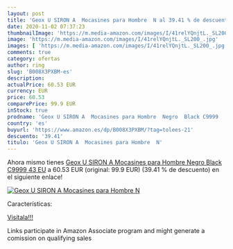 ```yaml
---
layout: post
title: 'Geox U SIRON A  Mocasines para Hombre  N al 39.41 % de descuento'
date: 2020-11-02 07:37:23
thumbnailImage: 'https://m.media-amazon.com/images/I/41relYQnjtL._SL200_.jpg'
image: 'https://m.media-amazon.com/images/I/41relYQnjtL._SL200_.jpg'
images: [ 'https://m.media-amazon.com/images/I/41relYQnjtL._SL200_.jpg' ]
comments: true
category: ofertas
author: ring
slug: 'B008X3PXBM-es'
description:
actualPrice: 60.53 EUR
currency: EUR
price: 60.53
comparePrice: 99.9 EUR
inStock: true
prodname: 'Geox U SIRON A  Mocasines para Hombre  Negro  Black C9999   43 EU'
country: 'es'
buyurl: 'https://www.amazon.es/dp/B008X3PXBM/?tag=tolees-21'
descuento: '39.41'
titulo: 'Geox U SIRON A  Mocasines para Hombre  N'
---
```


Ahora mismo tienes [Geox U SIRON A  Mocasines para Hombre  Negro  Black C9999   43 EU](https://www.amazon.es/dp/B008X3PXBM/?tag=tolees-21) a 60.53 EUR (original: 99.9 EUR) (39.41 %  de descuento) en el siguiente enlace!

[![Geox U SIRON A  Mocasines para Hombre  N](https://m.media-amazon.com/images/I/41relYQnjtL._SL200_.jpg)](https://www.amazon.es/dp/B008X3PXBM/?tag=tolees-21)

Características:


[Visítala!!!](https://www.amazon.es/dp/B008X3PXBM/?tag=tolees-21)

Links participate in Amazon Associate program and might generate a comission on qualifying sales
